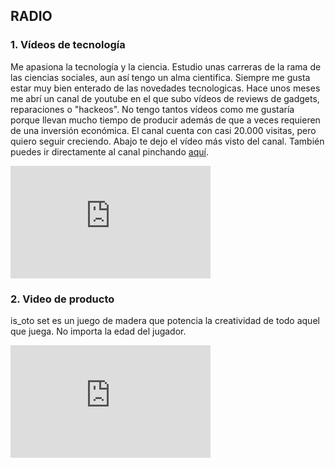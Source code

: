 ## RADIO

### 1. Vídeos de tecnología

Me apasiona la tecnología y la ciencia. Estudio unas carreras de la rama de las ciencias sociales, aun así tengo un alma cientifica. Siempre me gusta estar muy bien enterado de las novedades tecnologicas. Hace unos meses me abrí un canal de youtube en el que subo vídeos de reviews de gadgets, reparaciones o "hackeos". No tengo tantos vídeos como me gustaría porque llevan mucho tiempo de producir además de que a veces requieren de una inversión económica. El canal cuenta con casi 20.000 visitas, pero quiero seguir creciendo. Abajo te dejo el vídeo más visto del canal. También puedes ir directamente al canal pinchando <a href="https://www.youtube.com/channel/UCBmA7KGIfI_mYdq4mz-yrog/featured">aquí</a>.
<iframe width="320" height="180" src="https://www.youtube.com/embed/eC5kUzOueAI" frameborder="0" allow="accelerometer; autoplay; clipboard-write; encrypted-media; gyroscope; picture-in-picture" allowfullscreen></iframe>

### 2. Video de producto
is_oto set es un juego de madera que potencia la creatividad de todo aquel que juega. No importa la edad del jugador.
<iframe width="320" height="180" src="https://www.youtube.com/embed/0F-k1ALqsWY" frameborder="0" allow="accelerometer; autoplay; clipboard-write; encrypted-media; gyroscope; picture-in-picture" allowfullscreen></iframe>
